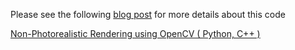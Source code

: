 Please see the following [blog post](https://www.learnopencv.com/non-photorealistic-rendering-using-opencv-python-c/) for more details about this code

[Non-Photorealistic Rendering using OpenCV ( Python, C++ )](https://www.learnopencv.com/non-photorealistic-rendering-using-opencv-python-c/)
